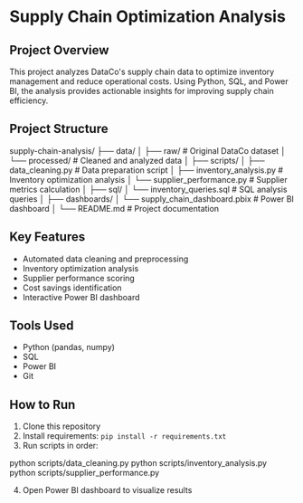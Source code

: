 # Supply Chain Optimization Analysis

## Project Overview
This project analyzes DataCo's supply chain data to optimize inventory management and reduce operational costs. Using Python, SQL, and Power BI, the analysis provides actionable insights for improving supply chain efficiency.

## Project Structure

supply-chain-analysis/
├── data/
│   ├── raw/                    # Original DataCo dataset
│   └── processed/              # Cleaned and analyzed data
│
├── scripts/
│   ├── data_cleaning.py        # Data preparation script
│   ├── inventory_analysis.py   # Inventory optimization analysis
│   └── supplier_performance.py # Supplier metrics calculation
│
├── sql/
│   └── inventory_queries.sql   # SQL analysis queries
│
├── dashboards/
│   └── supply_chain_dashboard.pbix  # Power BI dashboard
│
└── README.md                   # Project documentation


## Key Features
- Automated data cleaning and preprocessing
- Inventory optimization analysis
- Supplier performance scoring
- Cost savings identification
- Interactive Power BI dashboard

## Tools Used
- Python (pandas, numpy)
- SQL
- Power BI
- Git

## How to Run
1. Clone this repository
2. Install requirements: `pip install -r requirements.txt`
3. Run scripts in order:
   
python scripts/data_cleaning.py
python scripts/inventory_analysis.py
python scripts/supplier_performance.py

4. Open Power BI dashboard to visualize results
